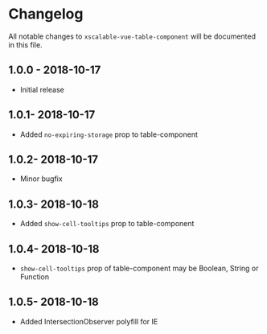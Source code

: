 # Changelog

All notable changes to `xscalable-vue-table-component` will be documented in this file.

## 1.0.0 - 2018-10-17
  - Initial release

## 1.0.1- 2018-10-17
  - Added `no-expiring-storage` prop to table-component

## 1.0.2- 2018-10-17
  - Minor bugfix

## 1.0.3- 2018-10-18
  - Added `show-cell-tooltips` prop to table-component

## 1.0.4- 2018-10-18
  - `show-cell-tooltips` prop of table-component may be Boolean, String or Function

## 1.0.5- 2018-10-18
  - Added IntersectionObserver polyfill for IE
